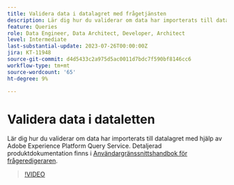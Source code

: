 ```yaml
---
title: Validera data i datalagret med frågetjänsten
description: Lär dig hur du validerar om data har importerats till datalagret med hjälp av Adobe Experience Platform Query Service.
feature: Queries
role: Data Engineer, Data Architect, Developer, Architect
level: Intermediate
last-substantial-update: 2023-07-26T00:00:00Z
jira: KT-11948
source-git-commit: d4d5433c2a975d5ac0011d7bdc7f590bf8146cc6
workflow-type: tm+mt
source-wordcount: '65'
ht-degree: 9%

---
```


# Validera data i dataletten

Lär dig hur du validerar om data har importerats till datalagret med hjälp av Adobe Experience Platform Query Service. Detaljerad produktdokumentation finns i [Användargränssnittshandbok för frågeredigeraren](https://experienceleague.adobe.com/docs/experience-platform/query/home.html?lang=sv).

>[!VIDEO](https://video.tv.adobe.com/v/3416130?learn=on)

